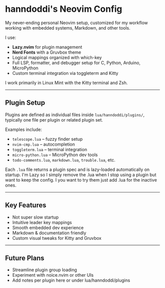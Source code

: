 
# hanndoddi's Neovim Config

My never-ending personal Neovim setup, customized for my workflow working with embedded systems, Markdown, and other tools.

I use:
- **Lazy.nvim** for plugin management
- **Nerd Fonts** with a Gruvbox theme
- Logical <leader> mappings organized with which-key
- Full LSP, formatter, and debugger setup for C, Python, Arduino, MicroPython
- Custom terminal integration via toggleterm and Kitty

I work primarily in Linux Mint with the Kitty terminal and Zsh.

---

## Plugin Setup

Plugins are defined as individual files inside `lua/hanndoddi/plugins/`, typically one file per plugin or related plugin set.

Examples include:
- `telescope.lua` – fuzzy finder setup
- `nvim-cmp.lua` – autocompletion
- `toggleterm.lua` – terminal integration
- `micro-python.lua` – MicroPython dev tools
- `todo-comments.lua`, `markdown.lua`, `trouble.lua`, etc.

Each `.lua` file returns a plugin spec and is lazy-loaded automatically on startup. I'm Lazy so I simply remove the .lua when I stop using a plugin but want to keep the config. I you want to try them just add .lua for the inactive ones.

---

## Key Features

-  Not super slow startup
-  Intuitive leader key mappings
-  Smooth embedded dev experience
-  Markdown & documentation friendly
-  Custom visual tweaks for Kitty and Gruvbox

---

## Future Plans

- Streamline plugin group loading
- Experiment with noice.nvim or other UIs
- Add notes per plugin here or under lua/hanndoddi/plugins

